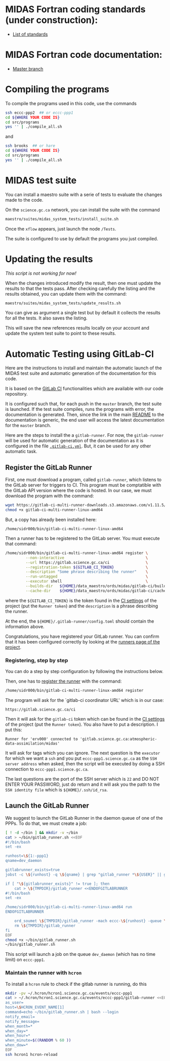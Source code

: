 # MIDAS Fortran coding standards (under construction):

* [List of standards](https://wiki.cmc.ec.gc.ca/wiki/MIDAS/Coding_Standards)

# MIDAS Fortran code documentation:

* [Master branch](http://hpfx.science.gc.ca/~erv000/midas-doc/latest)

# Compiling the programs

To compile the programs used in this code, use the commands
```bash
ssh eccc-ppp2  ## or eccc-ppp1
cd ${WHERE YOUR CODE IS}
cd src/programs
yes '' | ./compile_all.sh
```
and
```bash
ssh brooks  ## or hare
cd ${WHERE YOUR CODE IS}
cd src/programs
yes '' | ./compile_all.sh
```

# MIDAS test suite

You can install a maestro suite with a serie of tests to evaluate the
changes made to the code.

On the `science.gc.ca` network, you can install the suite with the command
```bash
maestro/suites/midas_system_tests/install_suite.sh
```

Once the `xflow` appears, just launch the node `/Tests`.

The suite is configured to use by default the programs you just
compiled.

# Updating the results

*This script is not working for now!*

When the changes introduced modify the result, then one must update the
results to that the tests pass.  After checking carefully the listing
and the results obtained, you can update them with the command:
```bash
maestro/suites/midas_system_tests/update_results.sh
```

You can give as argument a single test but by default it collects the
results for all the tests.  It also saves the listing.

This will save the new references results locally on your account and
update the system test suite to point to these results.

# Automatic Testing using GitLab-CI

Here are the instructions to install and maintain the automatic launch of
the MIDAS test suite and automatic generation of the documentation for
this code.

It is based on the [GitLab CI](https://docs.gitlab.com/ce/ci)
functionalities which are available with our code repository.

It is configured such that, for each push in the `master` branch, the
test suite is launched.  If the test suite compiles, runs the programs
with error, the documentation is generated.  Then, since the link in
the main [README](README.md) to the documentation is generic, the end
user will access the latest documentation for the `master` branch.

Here are the steps to install the a `gitlab-runner`.  For now, the
`gitlab-runner` will be used for automatic generation of the
documentation as it is configured in the file
[`.gitlab-ci.yml`](.gitlab-ci.yml).  But, it can be used for any other
automatic task.

## Register the GitLab Runner

First, one must download a program, called `gitlab-runner`, which
listens to the GitLab server for triggers to CI.  This program must be
comptatible with the GitLab API version where the code is hosted.  In our
case, we must download the program with the command:
```bash
wget https://gitlab-ci-multi-runner-downloads.s3.amazonaws.com/v1.11.5/binaries/gitlab-ci-multi-runner-linux-amd64
chmod +x gitlab-ci-multi-runner-linux-amd64
```
But, a copy has already been installed here:
```
/home/sidr000/bin/gitlab-ci-multi-runner-linux-amd64
```

Then a runner has to be registered to the GitLab server.  You must
execute that command:
```bash
/home/sidr000/bin/gitlab-ci-multi-runner-linux-amd64 register \
         --non-interactive                                    \
         --url https://gitlab.science.gc.ca/ci                \
         --registration-token ${GITLAB_CI_TOKEN}              \
         --description "Some phrase describing the runner"    \
         --run-untagged                                       \
         --executor shell                                     \
         --builds-dir   ${HOME}/data_maestro/ords/midas/gitlab-ci/builds \
         --cache-dir    ${HOME}/data_maestro/ords/midas/gitlab-ci/cache
```

where the `${GITLAB_CI_TOKEN}` is the token found in the [CI
settings](https://gitlab.science.gc.ca/atmospheric-data-assimilation/midas/pipelines/settings)
of the project (put the `Runner token`) and the `description` is a
phrase describing the runner.

At the end, the `${HOME}/.gitlab-runner/config.toml` should contain
the information above.

Congratulations, you have registered your GitLab runner.  You can
confirm that it has been configured correctly by looking at the
[runners page of the
project](https://gitlab.science.gc.ca/atmospheric-data-assimilation/midas/runners).

### Registering, step by step

You can do a step by step configuration by following the instructions
below.

Then, one has to [register the
runner](https://docs.gitlab.com/runner/register) with the command:
```bash
/home/sidr000/bin/gitlab-ci-multi-runner-linux-amd64 register
```
The program will ask for the `gitlab-ci coordinator URL' which is in
our case:
```
https://gitlab.science.gc.ca/ci
```

Then it will ask for the `gitlab-ci` token which can be found in the [CI
settings](https://gitlab.science.gc.ca/atmospheric-data-assimilation/midas/pipelines/settings)
of the project (put the `Runner token`).  You also have to put a
description.  I put this:
```
Runner for 'erv000' connected to 'gitlab.science.gc.ca:atmospheric-data-assimilation/midas'
```

It will ask for tags which you can ignore.  The next question is the
`executor` for which we want a `ssh` and you put
`eccc-ppp1.science.gc.ca` as the `SSH server address` when asked, then
the script will be executed by doing a SSH connection to
`eccc-ppp1.science.gc.ca`.

The last questions are the port of the SSH server which is `22` and DO
NOT ENTER YOUR PASSWORD, just do return and it will ask you the path
to the `SSH identity file` which is `${HOME}/.ssh/id_rsa`.

## Launch the GitLab Runner

We suggest to launch the GitLab Runner in the daemon queue of one of the PPPs.  To do that, we must create a job:
```bash
[ ! -d ~/bin ] && mkdir -v ~/bin
cat > ~/bin/gitlab_runner.sh <<EOF
#!/bin/bash
set -ex

runhost=\${1:-ppp1}
qname=dev_daemon

gitlabrunner_exists=true
jobst -c \${runhost} -q \${qname} | grep "gitlab_runner *\${USER}" || gitlabrunner_exists=false

if [ "\${gitlabrunner_exists}" != true ]; then
    cat > \${TMPDIR}/gitlab_runner <<ENDOFGITLABRUNNER
#!/bin/bash
set -ex

/home/sidr000/bin/gitlab-ci-multi-runner-linux-amd64 run
ENDOFGITLABRUNNER

    ord_soumet \${TMPDIR}/gitlab_runner -mach eccc-\${runhost} -queue \${qname} -cpus 1 -w \$((90*24*60))
    rm \${TMPDIR}/gitlab_runner
fi
EOF
chmod +x ~/bin/gitlab_runner.sh
~/bin/gitlab_runner.sh
```

This script will launch a job on the queue `dev_daemon` (which has no time limit) on `eccc-ppp1`.

### Maintain the runner with `hcron`

To install a `hcron` rule to check if the gitlab runner is running, do this
```bash
mkdir -pv ~/.hcron/hcron1.science.gc.ca/events/eccc-ppp1
cat > ~/.hcron/hcron1.science.gc.ca/events/eccc-ppp1/gitlab-runner <<EOF
as_user=
host=\$HCRON_EVENT_NAME[1]
command=echo ~/bin/gitlab_runner.sh | bash --login
notify_email=
notify_message=
when_month=*
when_day=*
when_hour=*
when_minute=$((RANDOM % 60 ))
when_dow=*
EOF
ssh hcron1 hcron-reload
```
